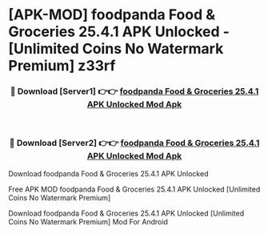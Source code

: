 # [APK-MOD] foodpanda  Food & Groceries 25.4.1 APK Unlocked - [Unlimited Coins No Watermark Premium] z33rf



<div align="center">
<h3>🔴 Download [Server1] 👉👉 <a href="https://momento.my/?title=foodpanda__Food_&_Groceries_25.4.1_APK_Unlocked">foodpanda  Food & Groceries 25.4.1 APK Unlocked Mod Apk</a></h3><br>

<h3>🔴 Download [Server2] 👉👉 <a href="https://momento.my/?title=foodpanda__Food_&_Groceries_25.4.1_APK_Unlocked">foodpanda  Food & Groceries 25.4.1 APK Unlocked Mod Apk</a></h3>
</div>



Download foodpanda  Food & Groceries 25.4.1 APK Unlocked 

Free APK MOD foodpanda  Food & Groceries 25.4.1 APK Unlocked [Unlimited Coins No Watermark Premium]

Download foodpanda  Food & Groceries 25.4.1 APK Unlocked [Unlimited Coins No Watermark Premium] Mod For Android
